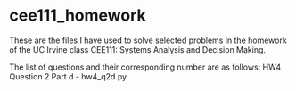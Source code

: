 # cee111_homework
These are the files I have used to solve selected problems in the homework of the UC Irvine class CEE111: Systems Analysis and Decision Making. 

The list of questions and their corresponding number are as follows: 
HW4 Question 2 Part d - hw4_q2d.py
